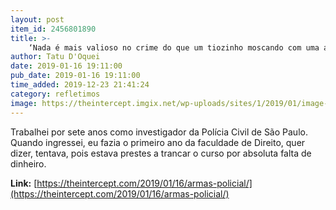 ```yaml
---
layout: post
item_id: 2456801890
title: >-
    ‘Nada é mais valioso no crime do que um tiozinho moscando com uma arma dentro de casa’
author: Tatu D'Oquei
date: 2019-01-16 19:11:00
pub_date: 2019-01-16 19:11:00
time_added: 2019-12-23 21:41:24
category: refletimos
image: https://theintercept.imgix.net/wp-uploads/sites/1/2019/01/image-5-1547665595.png?auto=compress%2Cformat&q=90&fit=crop&w=1200&h=800
---
```


Trabalhei por sete anos como investigador da Polícia Civil de São Paulo. Quando ingressei, eu fazia o primeiro ano da faculdade de Direito, quer dizer, tentava, pois estava prestes a trancar o curso por absoluta falta de dinheiro.

**Link:** [https://theintercept.com/2019/01/16/armas-policial/](https://theintercept.com/2019/01/16/armas-policial/)

